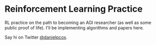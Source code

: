# Reinforcement Learning Practice

RL practice on the path to becoming an AGI researcher (as well as some public proof of life).
I'll be implementing algorithms and papers here.

Say hi on Twitter [@danielpcox](https://twitter.com/danielpcox).